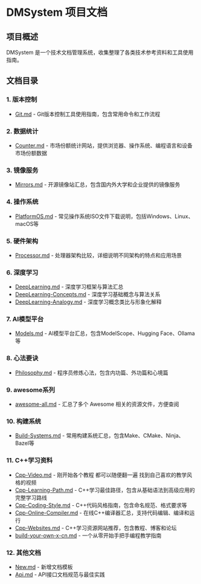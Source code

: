 # DMSystem 项目文档

## 项目概述
DMSystem 是一个技术文档管理系统，收集整理了各类技术参考资料和工具使用指南。

## 文档目录

### 1. 版本控制
- [Git.md](Git.md) - Git版本控制工具使用指南，包含常用命令和工作流程

### 2. 数据统计
- [Counter.md](Counter.md) - 市场份额统计网站，提供浏览器、操作系统、编程语言和设备市场份额数据

### 3. 镜像服务  
- [Mirrors.md](Mirrors.md) - 开源镜像站汇总，包含国内外大学和企业提供的镜像服务

### 4. 操作系统
- [PlatformOS.md](PlatformOS.md) - 常见操作系统ISO文件下载说明，包括Windows、Linux、macOS等

### 5. 硬件架构
- [Processor.md](Processor.md) - 处理器架构比较，详细说明不同架构的特点和应用场景

### 6. 深度学习
- [DeepLearning.md](DeepLearning.md) - 深度学习框架与算法汇总
- [DeepLearning-Concepts.md](DeepLearning-Concepts.md) - 深度学习基础概念与算法关系
- [DeepLearning-Analogy.md](DeepLearning-Analogy.md) - 深度学习概念类比与形象化解释

### 7. AI模型平台
- [Models.md](Models.md) - AI模型平台汇总，包含ModelScope、Hugging Face、Ollama等

### 8. 心法要诀
- [Philosophy.md](Philosophy.md) - 程序员修炼心法，包含内功篇、外功篇和心境篇

### 9. awesome系列
- [awesome-all.md](awesome-all.md) - 汇总了多个 Awesome 相关的资源文件，方便查阅

### 10. 构建系统
- [Build-Systems.md](Build-Systems.md) - 常用构建系统汇总，包含Make、CMake、Ninja、Bazel等

### 11. C++学习资料
- [Cpp-Video.md](Cpp-Video.md) - 刚开始各个教程 都可以随便翻一遍 找到自己喜欢的教学风格的视频
- [Cpp-Learning-Path.md](Cpp-Learning-Path.md) - C++学习最佳路径，包含从基础语法到高级应用的完整学习路线
- [Cpp-Coding-Style.md](Cpp-Coding-Style.md) - C++代码风格指南，包含命名规范、格式要求等
- [Cpp-Online-Compiler.md](Cpp-Online-Compiler.md) - 在线C++编译器汇总，支持代码编辑、编译和运行
- [Cpp-Websites.md](Cpp-Websites.md) - C++学习资源网站推荐，包含教程、博客和论坛
- [build-your-own-x-cn.md](build-your-own-x-cn.md) - 一个从零开始手把手编程教学指南

### 12. 其他文档
- [New.md](New.md) - 新增文档模板
- [Api.md](Api.md) - API接口文档规范与最佳实践
